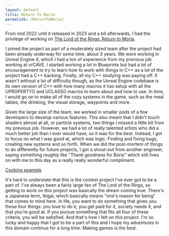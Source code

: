```yaml
---
layout: default
title: Return To Moria
permalink: /ReturnToMoria/
---
```


From mid 2022 until it released in 2023 and a bit afterwards, I had the privilege of working on [The Lord of the Rings: Return to Moria](https://www.returntomoria.com/).

I joined the project as part of a moderately sized team after the project had been already underway for some time, about 3 years. We were working in Unreal Engine 4, which I had a ton of experience from my previous job working at vrCAVE. I started working a lot in Blueprints but had a lot of encouragement to try to learn how to work with things in C++ as a lot of the project had a C++ backing. Finally, all my C++ studying was paying off. It wasn't without a lot of difficulty though, as the Unreal Engine codebase is its own version of C++ with how many macros it has setup with all the UPROPERTY() and UCLASS() macros to learn about and how to use. In time, I would go on to make all of the cozy systems in the game, such as the meal tables, the drinking, the visual storage, waypoints and more.

Given the large size of the team, we worked in smaller pods of a few developers to develop various features. This also meant that I didn't touch shaders almost at all, or particle systems, two things I missed a little bit from my previous job. However, we had a lot of really talented artists who did a much better job than I ever would have, so it was for the best. Instead, I got to focus on what I was good at, which was logic. Finding and fixing bugs, creating new systems and so forth. When we did the post-mortem of things to do differently for future projects, I got a shout-out from another engineer, saying something roughly like "Thank goodness for Boris" which still lives on with me to this day as a really really wonderful compliment.

[Cooking example](https://external-content.duckduckgo.com/iu/?u=https%3A%2F%2Ftechraptor.net%2Fsites%2Fdefault%2Ffiles%2F2023-10%2Fthe-lord-of-the-rings-return-to-moria-cooking-guide-cover-image-armored-dwarf-standing-in-front-of-an-oven-inside-of-a-base.jpg&f=1&nofb=1&ipt=736f6ca336b520def1dc20c41ad050c41f065aceccaf8025470d5f760e8155cc)

It's hard to understate that this is the coolest project I've ever got to be a part of. I've always been a fairly large fan of The Lord of the Rings, so getting to work on this project was basically the dream coming true. There's a Japanese term, Ikigai, which basically means "one's reason for being" that comes to mind here. In life, you want to do something that gives you these four things: you love to do it, you get paid for it, society needs it, and that you're good at. If you pursue something that fits all four of these criteria, you will be satisfied. And that's how I felt on this project. I'm so lucky and happy that I got to be a part of this and I hope my adventures in this domain continue for a long time. Making games is the best.